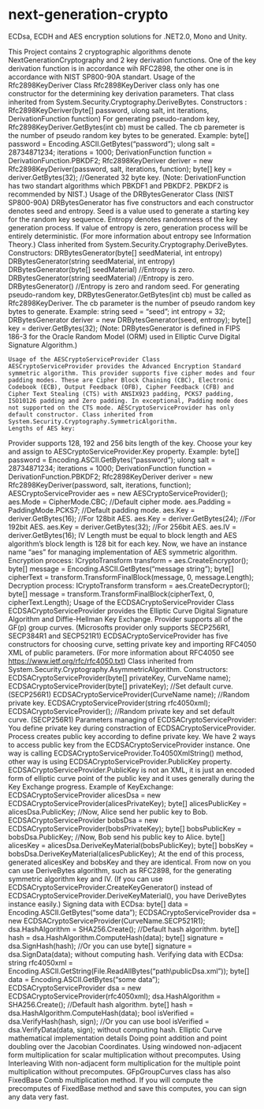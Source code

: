 # next-generation-crypto
ECDsa, ECDH and AES encryption solutions for .NET2.0, Mono and Unity.

This Project contains 2 cryptographic algorithms denote NextGenerationCryptography and 2 key derivation functions. One of the key derivation function is in accordance wih RFC2898, the other one is in accordance with NIST SP800-90A standart. 
            Usage of the Rfc2898KeyDeriver Class
Rfc2898KeyDeriver class only has one constructor for the determining key derivation parameters. That class inherited from System.Security.Cryptography.DeriveBytes.
Constructors :
Rfc2898KeyDeriver(byte[] password, ulong salt, int iterations, DerivationFunction function)
For generating pseudo-random key, Rfc2898KeyDeriver.GetBytes(int cb) must be called. The cb paremeter is the number of pseudo random key bytes to be generated. 
	Example:
byte[] password = Encoding.ASCII.GetBytes(“password”);
ulong salt = 28734871234;
iterations = 1000;
DerivationFunction function = DerivationFunction.PBKDF2;
Rfc2898KeyDeriver deriver = new Rfc2898KeyDeriver(password, salt, iterations, function);
byte[] key = deriver.GetBytes(32); //Generated 32 byte key. 
	(Note: DerivationFunction has two standart algorithms which PBKDF1 and PBKDF2. PBKDF2 is recommended by NIST.)
            Usage of the DRBytesGenerator Class (NIST SP800-90A)
	DRBytesGenerator has five constructors and each constructor denotes seed and entropy. Seed is a value used to generate a starting key for the random key sequence. Entropy denotes randomness of the key generation process. If value of entropy is zero, generation process will be entirely deterministic. (For more information about entropy see Information Theory.) Class inherited from System.Security.Cryptography.DeriveBytes.
	Constructors:
DRBytesGenerator(byte[] seedMaterial, int entropy)
DRBytesGenerator(string seedMaterial, int entropy)
DRBytesGenerator(byte[] seedMaterial) //Entropy is zero.
DRBytesGenerator(string seedMaterial) //Entropy is zero.
DRBytesGenerator() //Entropy is zero and random seed.
For generating pseudo-random key, DRBytesGenerator.GetBytes(int cb) must be called as Rfc2898KeyDeriver. The cb parameter is the number of pseudo random key bytes to generate. 
	Example:
string seed = “seed”;
int entropy = 32;
DRBytesGenerator deriver = new DRBytesGenerator(seed, entropy);
byte[] key = deriver.GetBytes(32);
	(Note: DRBytesGenerator is defined in FIPS 186-3 for the Oracle Random Model (ORM) used in Elliptic Curve Digital Signature Algorithm.)

    Usage of the AESCryptoServiceProvider Class
	AESCryptoServiceProvider provides the Advanced Encryption Standard symmetric algorithm. This provider supports five cipher modes and four padding modes. These are Cipher Block Chaining (CBC), Electronic Codebook (ECB), Output Feedback (OFB), Cipher Feedback (CFB) and Cipher Text Stealing (CTS) with ANSIX923 padding, PCKS7 padding, ISO10126 padding and Zero padding. In exceptional, Padding mode does not supported on the CTS mode. AESCryptoServiceProvider has only default constructor. Class inherited from System.Security.Cryptography.SymmetricAlgorithm.
	Lengths of AES key:
Provider supports 128, 192 and 256 bits length of the key. Choose your key and assign to AESCryptoServiceProvider.Key property. 
	Example:
byte[] password = Encoding.ASCII.GetBytes(“password”);
ulong salt = 28734871234;
iterations = 1000;
DerivationFunction function = DerivationFunction.PBKDF2;
Rfc2898KeyDeriver deriver = new Rfc2898KeyDeriver(password, salt, iterations, function);
AESCryptoServiceProvider aes = new AESCryptoServiceProvider();
aes.Mode = CipherMode.CBC; //Default cipher mode.
aes.Padding = PaddingMode.PCKS7; //Default padding mode.
aes.Key = deriver.GetBytes(16); //For 128bit AES.
aes.Key = deriver.GetBytes(24); //For 192bit AES.
aes.Key = deriver.GetBytes(32); //For 256bit AES.
aes.IV = deriver.GetBytes(16);
IV Length must be equal to block length and AES algorithm’s block length is 128 bit for each key. Now, we have an instance name “aes” for managing implementation of AES symmetric algorithm. 
Encryption process:
ICryptoTransform transform = aes.CreateEncryptor();
byte[] message = Encoding.ASCII.GetBytes(“message string”);
byte[] cipherText = transform.TransformFinalBlock(message, 0, message.Length);
Decryption process:
ICryptoTransform transform = aes.CreateDecryptor();
byte[] message = transform.TransformFinalBlock(cipherText, 0, cipherText.Length);
            Usage of the ECDSACryptoServiceProvider Class
	ECDSACryptoServiceProvider provides the Elliptic Curve Digital Signature Algorithm and Diffie-Hellman Key Exchange. Provider supports all of the GF(p) group curves. (Microsofts provider only supports SECP256R1, SECP384R1 and SECP521R1) ECDSACryptoServiceProvider has five constructors for choosing curve, setting private key and importing RFC4050 XML of public parameters. (For more information about RFC4050 see https://www.ietf.org/rfc/rfc4050.txt) Class inherited from System.Security.Cryptography.AsymmetricAlgorithm.
	Constructors:
ECDSACryptoServiceProvider(byte[] privateKey, CurveName name);
ECDSACryptoServiceProvider(byte[] privateKey); //Set default curve. (SECP256R1)
ECDSACryptoServiceProvider(CurveName name); //Random private key.
ECDSACryptoServiceProvider(string rfc4050xml);
ECDSACryptoServiceProvider(); //Random private key and set default curve. (SECP256R1)
	Parameters managing of ECDSACryptoServiceProvider:
You define private key during constraction of ECDSACryptoServiceProvider. Process creates public key according to define private key. We have 2 ways to access public key from the ECDSACryptoServiceProvider instance. One way is calling ECDSACryptoServiceProvider.To4050XmlString() method, other way is using ECDSACryptoServiceProvider.PublicKey property. ECDSACryptoServiceProvider.PublicKey is not an XML, it is just an encoded form of elliptic curve point of the public key and it uses generally during the Key Exchange progress.
	Example of KeyExchange:
ECDSACryptoServiceProvider alicesDsa = new ECDSACryptoServiceProvider(alicesPrivateKey);
byte[] alicesPublicKey = alicesDsa.PublicKey;
//Now, Alice send her public key to Bob.
ECDSACryptoServiceProvider bobsDsa = new ECDSACryptoServiceProvider(bobsPrivateKey);
byte[] bobsPublicKey = bobsDsa.PublicKey;
//Now, Bob send his public key to Alice.
byte[] alicesKey = alicesDsa.DeriveKeyMaterial(bobsPublicKey);
byte[] bobsKey = bobsDsa.DeriveKeyMaterial(alicesPublicKey);
At the end of this process, generated alicesKey and bobsKey and they are identical. From now on you can use DeriveBytes algorithm, such as RFC2898, for the generating symmetric algorithm key and IV. (If you can use ECDSACryptoServiceProvider.CreateKeyGenerator() instead of ECDSACryptoServiceProvider.DeriveKeyMaterial(), you have DeriveBytes instance easily.) 
	Signing data with ECDsa:
byte[] data = Encoding.ASCII.GetBytes(“some data”);
ECDSACryptoServiceProvider  dsa = new ECDSACryptoServiceProvider(CurveName.SECP521R1);
dsa.HashAlgorithm = SHA256.Create(); //Default hash algorithm.
byte[] hash = dsa.HashAlgorithm.ComputeHash(data);
byte[] signature = dsa.SignHash(hash);
//Or you can use byte[] signature = dsa.SignData(data); without computing hash.
	Verifying data with ECDsa:
string rfc4050xml = Encoding.ASCII.GetString(File.ReadAllBytes(“path\\publicDsa.xml”));
byte[] data = Encoding.ASCII.GetBytes(“some data”);
ECDSACryptoServiceProvider  dsa = new ECDSACryptoServiceProvider(rfc4050xml);
dsa.HashAlgorithm = SHA256.Create(); //Default hash algorithm.
byte[] hash = dsa.HashAlgorithm.ComputeHash(data);
bool isVerified = dsa.VerifyHash(hash, sign);
//Or you can use bool isVerified = dsa.VerifyData(data, sign); without computing hash.
            Elliptic Curve mathematical implementation details
Doing point addition and point doubling over the Jacobian Coordinates.
	Using windowed non-adjacent form multiplication for scalar multiplication without precomputes.
	Using Interleaving With non-adjacent form multiplication for the multiple point multiplication without precomputes.
	GFpGroupCurves class has also FixedBase Comb multiplication method. If you will compute the precomputes of FixedBase method and save this computes, you can sign any data very fast. 
